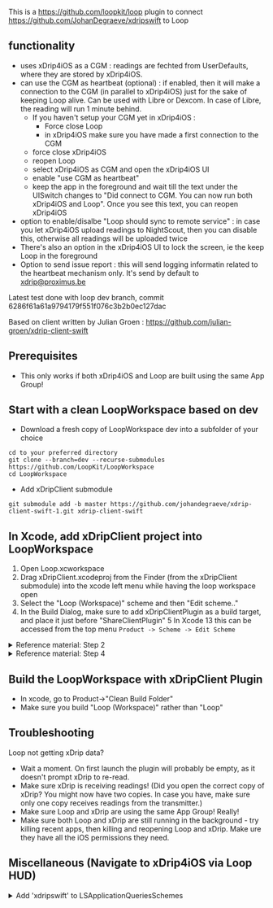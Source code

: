 This is a https://github.com/loopkit/loop plugin to connect https://github.com/JohanDegraeve/xdripswift to Loop

## functionality

- uses xDrip4iOS as a CGM : readings are fechted from UserDefaults, where they are stored by xDrip4iOS.
- can use the CGM as heartbeat (optional) : if enabled, then it will make a connection to the CGM (in parallel to xDrip4iOS) just for the sake of keeping Loop alive. Can be used with Libre or Dexcom. In case of Libre, the reading will run 1 minute behind.
  - If you haven't setup your CGM yet in xDrip4iOS : 
      - Force close Loop
      - in xDrip4iOS make sure you have made a first connection to the CGM
  - force close xDrip4iOS
  - reopen Loop
  - select xDrip4iOS as CGM and open the xDrip4iOS UI
  - enable "use CGM as heartbeat"
  - keep the app in the foreground and wait till the text under the UISwitch changes to "Did connect to CGM. You can now run both xDrip4iOS and Loop". Once you see this text, you can reopen xDrip4iOS
- option to enable/disalbe "Loop should sync to remote service" : in case you let xDrip4iOS upload readings to NightScout, then you can disable this, otherwise all readings will be uploaded twice
- There's also an option in the xDrip4iOS UI to lock the screen, ie the keep Loop in the foreground 
- Option to send issue report : this will send logging informatin related to the heartbeat mechanism only. It's send by default to xdrip@proximus.be

Latest test done with loop dev branch, commit 6286f61a61a9794179f551f076c3b2b0ec127dac

Based on client written by Julian Groen : https://github.com/julian-groen/xdrip-client-swift

## Prerequisites

- This only works if both xDrip4iOS and Loop are built using the same App Group!

## Start with a clean LoopWorkspace based on dev

* Download a fresh copy of LoopWorkspace dev into a subfolder of your choice
```
cd to your preferred directory
git clone --branch=dev --recurse-submodules https://github.com/LoopKit/LoopWorkspace
cd LoopWorkspace
```

* Add xDripClient submodule
```
git submodule add -b master https://github.com/johandegraeve/xdrip-client-swift-1.git xdrip-client-swift
```

## In Xcode, add xDripClient project into LoopWorkspace
1. Open Loop.xcworkspace
2. Drag xDripClient.xcodeproj from the Finder (from the xDripClient submodule) into the xcode left menu while having the loop workspace open
3. Select the "Loop (Workspace)" scheme and then "Edit scheme.."
4. In the Build Dialog, make sure to add xDripClientPlugin as a build target, and place it just before "ShareClientPlugin"
5 In Xcode 13 this can be accessed from the top menu `Product -> Scheme -> Edit Scheme`

<details>
<summary>Reference material: Step 2</summary>

  ![Schermafbeelding 2022-03-15 om 20 42 54](https://user-images.githubusercontent.com/55219001/158459048-e0fd4d82-780c-4452-851d-4d48a3e15594.png)

</details>

<details>
<summary>Reference material: Step 4</summary>

  ![Schermafbeelding 2022-03-15 om 20 43 16](https://user-images.githubusercontent.com/55219001/158459062-1e267e3f-33cb-431b-874c-688555a7a099.png)

</details>

## Build the LoopWorkspace with xDripClient Plugin
* In xcode, go to Product->"Clean Build Folder"
* Make sure you build "Loop (Workspace)" rather than "Loop"

## Troubleshooting
Loop not getting xDrip data?
* Wait a moment. On first launch the plugin will probably be empty, as it doesn't prompt xDrip to re-read.
* Make sure xDrip is receiving readings! (Did you open the correct copy of xDrip? You might now have two copies. In case you have, make sure only one copy receives readings from the transmitter.)
* Make sure Loop and xDrip are using the same App Group! Really!
* Make sure both Loop and xDrip are still running in the background - try killing recent apps, then killing and reopening Loop and xDrip. Make ure they have all the iOS permissions they need.

## Miscellaneous (Navigate to xDrip4iOS via Loop HUD)

<details>
<summary>Add 'xdripswift' to LSApplicationQueriesSchemes</summary>

  ![Schermafbeelding 2022-03-15 om 20 38 37](https://user-images.githubusercontent.com/55219001/158460127-6f55a457-fcb4-4dbd-ba55-8c744b66782a.png)

</details>
